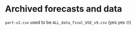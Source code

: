 Archived forecasts and data
===========================

`part-v2.csv` used to be `ALL_data_final_USE_v9.csv` (yes yes :roll_eyes:)
